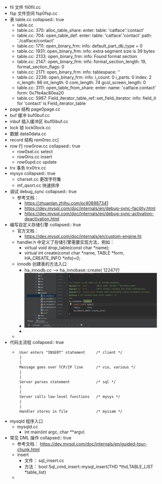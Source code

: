- fil 文件 fil0fil.cc
- fsp 文件空间 fsp0fsp.cc
- 表 table.cc
  collapsed:: true
	- table.cc
	- table.cc:   370: alloc_table_share: enter: table: 'catface'.'contact'
	- table.cc:   704: open_table_def: enter: table: 'catface'.'contact'  path: './catface/contact'
	- table.cc:  1711: open_binary_frm: info: default_part_db_type = 0
	- table.cc:  1931: open_binary_frm: info: extra segment size is 39 bytes
	- table.cc:  2133: open_binary_frm: info: Found format section
	- table.cc:  2147: open_binary_frm: info: format_section_length: 19, format_section_flags: 0
	- table.cc:  2171: open_binary_frm: info: tablespace: '<null>'
	- table.cc:  2236: open_binary_frm: info: i_count: 0  i_parts: 0  index: 2  n_length: 86  int_length: 0  com_length: 74  gcol_screen_length: 0
	- table.cc:  3111: open_table_from_share: enter: name: 'catface.contact'  form: 0x7fe4ac80ea20
	- table.cc:  5987: Field_iterator_table_ref::set_field_iterator: info: field_it for 'contact' is Field_iterator_table
- page 结构 page0page.cc
- buf 缓冲 buf0buf.cc
- inbuf 插入缓冲区 ibuf0ibuf.cc
- lock 锁 lock0lock.cc
- 数据 data0data.cc
- record 结构 rem0rec.cc]
- row 行 row0row.cc
  collapsed:: true
	- row0sel.cc select
	- row0ins.cc insert
	- row0upd.cc update
- trx 事务 trx0trx.cc
- mysys
  collapsed:: true
	- charset.cc 更改字符集
	- mf_qsort.cc 快速排序
- 调试 debug_sync
  collapsed:: true
	- 参考文档：
		- https://zhuanlan.zhihu.com/p/408987341
		- https://dev.mysql.com/doc/internals/en/debug-sync-facility.html
		- https://dev.mysql.com/doc/internals/en/debug-sync-activation-deactivation.html
- 编写自定义存储引擎
  collapsed:: true
	- 官方文档：
		- https://dev.mysql.com/doc/internals/en/custom-engine.ht
	- handler.h 中定义了存储引擎需要实现方法，例如：
		- virtual void drop_table(const char *name);
		- virtual int create(const char *name, TABLE *form, HA_CREATE_INFO *info)=0;
	- innodb 创建表的方法入口
		- ha_innodb.cc  -->  ha_innobase::create(  12247行
		- ![image.png](../assets/image_1653732119470_0.png)
		-
	-
- 代码主流程
  collapsed:: true
	- ```shell
	   User enters "INSERT" statement     /* client */
	   |
	   |
	   Message goes over TCP/IP line      /* vio, various */
	   |
	   |
	   Server parses statement            /* sql */
	   |
	   |
	   Server calls low-level functions   /* mysys */
	   |
	   |
	   Handler stores in file             /* myisam */
	  ```
- mysqld 程序入口
	- mysqld.cc
		- int main(int argc, char **argv)
- 常见 DML 操作
  collapsed:: true
	- 参考文档： https://dev.mysql.com/doc/internals/en/guided-tour-chunk.html
	- insert
		- 文件： sql_insert.cc
		- 方法： bool Sql_cmd_insert::mysql_insert(THD *thd,TABLE_LIST *table_list)
	-